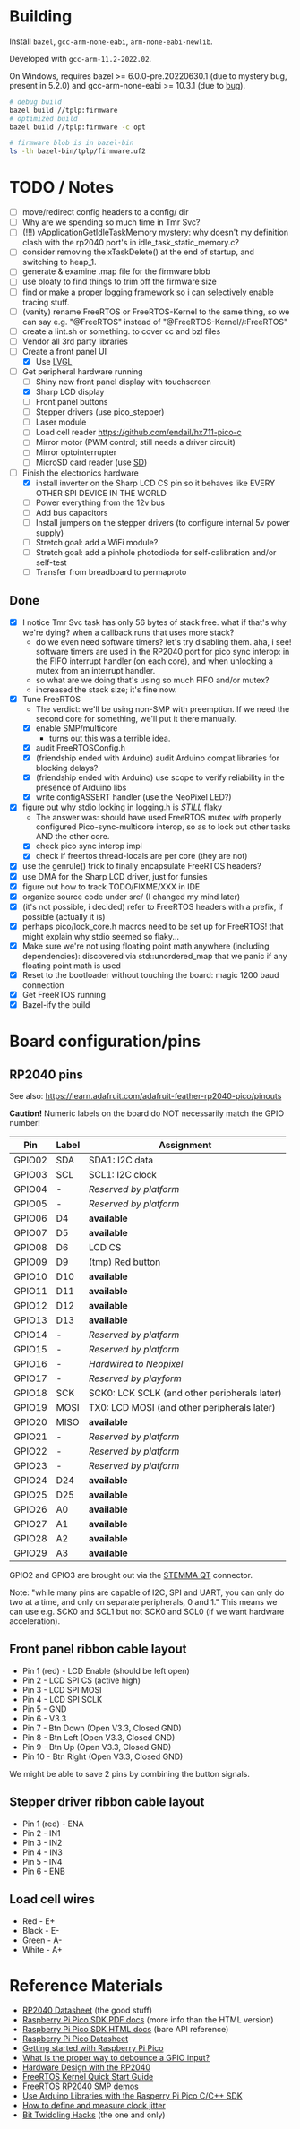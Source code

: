 # Building
Install `bazel`, `gcc-arm-none-eabi`, `arm-none-eabi-newlib`.

Developed with `gcc-arm-11.2-2022.02`.

On Windows, requires bazel >= 6.0.0-pre.20220630.1 (due to mystery bug, present in 5.2.0) and gcc-arm-none-eabi >= 10.3.1 (due to [bug](https://gcc.gnu.org/bugzilla/show_bug.cgi?id=95253)).

```sh
# debug build
bazel build //tplp:firmware
# optimized build
bazel build //tplp:firmware -c opt

# firmware blob is in bazel-bin
ls -lh bazel-bin/tplp/firmware.uf2
```

# TODO / Notes
- [ ] move/redirect config headers to a config/ dir
- [ ] Why are we spending so much time in Tmr Svc?
- [ ] (!!!) vApplicationGetIdleTaskMemory mystery: why doesn't my definition clash with the rp2040 port's in idle_task_static_memory.c?
- [ ] consider removing the xTaskDelete() at the end of startup, and switching to heap_1.
- [ ] generate & examine .map file for the firmware blob
- [ ] use bloaty to find things to trim off the firmware size
- [ ] find or make a proper logging framework so i can selectively enable tracing stuff.
- [ ] (vanity) rename FreeRTOS or FreeRTOS-Kernel to the same thing, so we can say e.g. "@FreeRTOS" instead of "@FreeRTOS-Kernel//:FreeRTOS"
- [ ] create a lint.sh or something. to cover cc and bzl files
- [ ] Vendor all 3rd party libraries
- [ ] Create a front panel UI
  - [x] Use [LVGL](https://lvgl.io)
- [ ] Get peripheral hardware running
  - [ ] Shiny new front panel display with touchscreen
  - [x] Sharp LCD display
  - [ ] Front panel buttons
  - [ ] Stepper drivers (use pico_stepper)
  - [ ] Laser module
  - [ ] Load cell reader https://github.com/endail/hx711-pico-c
  - [ ] Mirror motor (PWM control; still needs a driver circuit)
  - [ ] Mirror optointerrupter
  - [ ] MicroSD card reader (use [SD](https://github.com/arduino-libraries/SD/tree/a64c2bd907460dd01cef07fff003550cfcae0119))
- [ ] Finish the electronics hardware
  - [x] install inverter on the Sharp LCD CS pin so it behaves like EVERY OTHER SPI DEVICE IN THE WORLD
  - [ ] Power everything from the 12v bus
  - [ ] Add bus capacitors
  - [ ] Install jumpers on the stepper drivers (to configure internal 5v power supply)
  - [ ] Stretch goal: add a WiFi module?
  - [ ] Stretch goal: add a pinhole photodiode for self-calibration and/or self-test
  - [ ] Transfer from breadboard to permaproto

## Done

- [x] I notice Tmr Svc task has only 56 bytes of stack free. what if that's why we're dying? when a callback runs that uses more stack?
  - do we even need software timers? let's try disabling them.
    aha, i see! software timers are used in the RP2040 port for pico sync interop: in the FIFO interrupt handler (on each core), and when unlocking a mutex from an interrupt handler.
  - so what are we doing that's using so much FIFO and/or mutex?
  - increased the stack size; it's fine now.
- [x] Tune FreeRTOS
  - The verdict: we'll be using non-SMP with preemption. If we need the second core for something, we'll put it there manually.
  - [x] enable SMP/multicore
    - turns out this was a terrible idea.
  - [x] audit FreeRTOSConfig.h
  - [x] (friendship ended with Arduino) audit Arduino compat libraries for blocking delays? 
  - [x] (friendship ended with Arduino) use scope to verify reliability in the presence of Arduino libs
  - [x] write configASSERT handler (use the NeoPixel LED?)
- [x] figure out why stdio locking in logging.h is *STILL* flaky
  - The answer was: should have used FreeRTOS mutex *with* properly configured Pico-sync-multicore interop, so as to lock out other tasks AND the other core.
  - [x] check pico sync interop impl
  - [x] check if freertos thread-locals are per core (they are not)
- [x] use the genrule() trick to finally encapsulate FreeRTOS headers?
- [x] use DMA for the Sharp LCD driver, just for funsies
- [x] figure out how to track TODO/FIXME/XXX in IDE
- [x] organize source code under src/ (I changed my mind later)
- [x] (it's not possible, i decided) refer to FreeRTOS headers with a prefix, if possible (actually it is)
- [x] perhaps pico/lock_core.h macros need to be set up for FreeRTOS! that might explain why stdio seemed so flaky...
- [x] Make sure we're not using floating point math anywhere (including dependencies): discovered via std::unordered_map that we panic if any floating point math is used
- [x] Reset to the bootloader without touching the board: magic 1200 baud connection
- [x] Get FreeRTOS running
- [x] Bazel-ify the build

# Board configuration/pins
## RP2040 pins
See also: https://learn.adafruit.com/adafruit-feather-rp2040-pico/pinouts

**Caution!** Numeric labels on the board do NOT necessarily match the GPIO number!

| Pin | Label | Assignment |
| --- | ----- |---------- |
| GPIO02 | SDA | SDA1: I2C data |
| GPIO03 | SCL | SCL1: I2C clock |
| GPIO04 | - | *Reserved by platform* |
| GPIO05 | - | *Reserved by platform* |
| GPIO06 | D4 | **available** |
| GPIO07 | D5 | **available** |
| GPIO08 | D6 | LCD CS |
| GPIO09 | D9 | (tmp) Red button |
| GPIO10 | D10 | **available** |
| GPIO11 | D11 | **available** |
| GPIO12 | D12 | **available** |
| GPIO13 | D13 | **available** |
| GPIO14 | - | *Reserved by platform* |
| GPIO15 | - | *Reserved by platform* |
| GPIO16 | - | *Hardwired to Neopixel* |
| GPIO17 | - | *Reserved by playform* |
| GPIO18 | SCK | SCK0: LCK SCLK (and other peripherals later) |
| GPIO19 | MOSI | TX0: LCD MOSI (and other peripherals later) |
| GPIO20 | MISO | **available** |
| GPIO21 | - | *Reserved by platform* |
| GPIO22 | - | *Reserved by platform* |
| GPIO23 | - | *Reserved by platform* |
| GPIO24 | D24 | **available** |
| GPIO25 | D25 | **available** |
| GPIO26 | A0 | **available** |
| GPIO27 | A1 | **available** |
| GPIO28 | A2 | **available** |
| GPIO29 | A3 | **available** |

GPIO2 and GPIO3 are brought out via the [STEMMA QT](https://learn.adafruit.com/introducing-adafruit-stemma-qt) connector.

Note: "while many pins are capable of I2C, SPI and UART, you can only do two at a
time, and only on separate peripherals, 0 and 1." This means we can use e.g. SCK0 and SCL1
but not SCK0 and SCL0 (if we want hardware acceleration).

## Front panel ribbon cable layout
- Pin 1 (red) - LCD Enable (should be left open)
- Pin 2 - LCD SPI CS (active high)
- Pin 3 - LCD SPI MOSI
- Pin 4 - LCD SPI SCLK
- Pin 5 - GND
- Pin 6 - V3.3
- Pin 7 - Btn Down (Open V3.3, Closed GND)
- Pin 8 - Btn Left (Open V3.3, Closed GND)
- Pin 9 - Btn Up (Open V3.3, Closed GND)
- Pin 10 - Btn Right (Open V3.3, Closed GND)

We might be able to save 2 pins by combining the button signals.

## Stepper driver ribbon cable layout
- Pin 1 (red) - ENA
- Pin 2 - IN1
- Pin 3 - IN2
- Pin 4 - IN3
- Pin 5 - IN4
- Pin 6 - ENB

## Load cell wires
- Red - E+
- Black - E-
- Green - A-
- White - A+

# Reference Materials
- [RP2040 Datasheet](https://datasheets.raspberrypi.com/rp2040/rp2040-datasheet.pdf) (the good stuff)
- [Raspberry Pi Pico SDK PDF docs](https://datasheets.raspberrypi.com/pico/raspberry-pi-pico-c-sdk.pdf) (more info than the HTML version)
- [Raspberry Pi Pico SDK HTML docs](https://raspberrypi.github.io/pico-sdk-doxygen/) (bare API reference)
- [Raspberry Pi Pico Datasheet](https://datasheets.raspberrypi.com/pico/pico-datasheet.pdf)
- [Getting started with Raspberry Pi Pico](https://datasheets.raspberrypi.com/pico/getting-started-with-pico.pdf)
- [What is the proper way to debounce a GPIO input?](https://raspberrypi.stackexchange.com/questions/118349/what-is-the-proper-way-to-debounce-a-gpio-input)
- [Hardware Design with the RP2040](https://www.mouser.com/pdfDocs/hardware-design-with-rp2040.pdf)
- [FreeRTOS Kernel Quick Start Guide](https://www.freertos.org/FreeRTOS-quick-start-guide.html)
- [FreeRTOS RP2040 SMP demos](https://www.freertos.org/smp-demos-for-the-raspberry-pi-pico-board.html)
- [Use Arduino Libraries with the Rasperry Pi Pico C/C++ SDK](https://www.hackster.io/fhdm-dev/use-arduino-libraries-with-the-rasperry-pi-pico-c-c-sdk-eff55c)
- [How to define and measure clock jitter](https://www.sitime.com/api/gated/AN10007-Jitter-and-measurement.pdf)
- [Bit Twiddling Hacks](http://graphics.stanford.edu/~seander/bithacks.html) (the one and only)